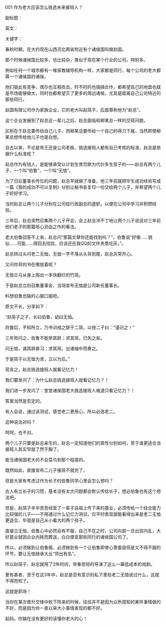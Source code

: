 001 作为老大应该怎么挑选未来接班人？

副标题：

英文：

关键字：





春秋时期，在大约现在山西河北两省附近有个诸侯国叫做赵国。

那个时候诸侯国比较多，也比较杂，类似于现在某个行业的公司，特别多。

例如任何一个城市都有一堆家教辅导机构一样，大家都是同行，每个公司的老大都算一个诸侯国的诸侯。

他们彼此有竞争，偶尔也互相攻击，时不时的也搞搞合作，都希望自己的地盘也就是市场能够做大，同时也都希望灭了更多的周边诸侯，尤其是距离自己公司特近的那些同行。



赵国有限公司作为家族企业，它的老大叫赵简子，后面尊称他为“赵总”。

这个企业发展到了赵总这一辈儿之后，赵总面临和柳某总一样的交班问题。

区别在于赵总要传给自己儿子，而柳某总要传给一个自己的得力下属，当然即使柳某总想传给他儿子也是白想。

自古以来，不论是帝王还是公司老板，挑选接班人都有自己考核的标准，赵总是依据什么标准呢？



赵总作为有钱人，是能够承受以计划生育罚款为代价多生孩子的——赵总有两个儿子，一个叫“伯鲁”，一个叫“无恤”。

为了日后董事长传位的问题，赵总早就做了准备，他三年前就把毕生成功经验写成一篇《我的成功不可以复制》分别让秘书各复印一份交给两个儿子，并希望两个儿子好好学习。

当时赵总让两个儿子分别在公司挂行政副总的虚职，以便在公司中学习并积攒经验。

三年后，赵总突然召集两个儿子开会，会上赵总冷不丁地让两个儿子说说对三年前他们老子的那篇呕心沥血之作的看法。

老大伯鲁回答不上来，赵总问“那篇文章你还能找到吗？”，伯鲁说“好像……貌似……可能……得回去找找，应该还在我QQ的文件夹里吃灰。”。

赵总转过头问老二无恤，无恤一字不落从头背到尾，赵总灰常开心。

又问你背的书在哪放着呢？

无恤立马从身上掏出一本快翻烂的竹简。

于是赵总立刻召集董事会，当场宣布无恤是公司新任董事长。

料想伯鲁也输的心服口服吧。



原文不长，分享如下：

“赵简子之子，长曰伯鲁，幼曰无恤。

将置后，不知所立，乃书训戒之辞于二简，以授二子曰：“谨识之！”

三年而问之，伯鲁不能举其辞；求其简，已失之矣。

问无恤，诵其辞甚习；求其简，出诸袖中而奏之。

于是简子以无恤为贤，立以为后。”



简言之，赵总挑选接班人就看记忆力！

我们要发问了：为什么赵总挑选接班人就看记忆力？！

我们进一步发问了：堂堂诸侯国老大挑选接班人难道只看记忆力？！

答案当然是否定的。



有人会说，通过该测试，感觉老二更用心，所以必选老二。

这种说法对吗？

呵呵，也不对。

两个儿子只要是赵总亲生的，赵总一定知道他们的禀性分别如何，至于谁更适合当接班人其实早就了然于胸了。

能当诸侯国老大的不会菜鸟到那个程度的。

既然如此，直接宣布二儿子接班不就完了。

但是大家有考虑过作为长子的伯鲁同学心里会怎么想吗？



古人有立长子的习惯，基本没有太大问题都会默认传给长子，想必伯鲁也有这个想法吧。

但是，赵简子辛辛苦苦经营了一辈子自祖上传下来的基业，必须传给一个综合能力比较强的儿子——不用通过什么记忆力测试，仅平时表现就能看得出来是老二无恤更适合，毕竟是自己从小看大的两个孩子。

直接立无恤，伯鲁心中必然会有不服，自己不在之时，公司内部一旦出现内乱，大好基业就因企业内耗而葬送，白白便宜那些同行的诸侯国公司了。

所以，必须做到让伯鲁服，必须做到有一个让伯鲁即使心里委屈但是又不得不服的环节，要让无恤继承大业“师出有名”。

所以赵简子，赵总就用了3年时间，举重若轻的导演了这么一幕低成本的戏剧。

更有甚者，至于在这3年中，赵总是否有意识的私下里给老二无恤说过什么，这就不得而知了。



这就是职场！

当你在某次晋升交锋中败下阵来的时候，往往并不是因为众所周知的某件事情做的不好，而是因为你一直以来大小事情表现的都不好。

起码，你输在没有更好的读懂你老大的心！